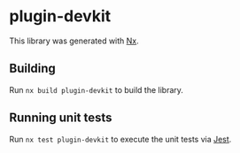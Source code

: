 # plugin-devkit

This library was generated with [Nx](https://nx.dev).

## Building

Run `nx build plugin-devkit` to build the library.

## Running unit tests

Run `nx test plugin-devkit` to execute the unit tests via [Jest](https://jestjs.io).
